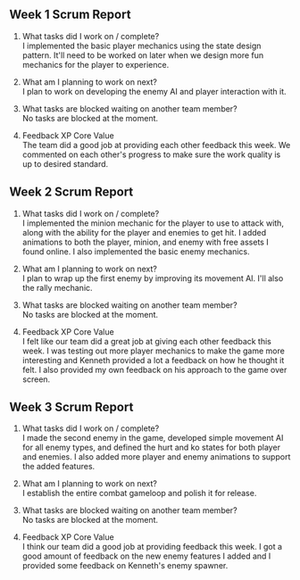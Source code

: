 ## Week 1 Scrum Report

1) What tasks did I work on / complete?<br>
I implemented the basic player mechanics using the state design pattern. It'll need to be worked on later when we design more fun mechanics for the player to experience.

2) What am I planning to work on next?<br>
I plan to work on developing the enemy AI and player interaction with it.

3) What tasks are blocked waiting on another team member?<br>
No tasks are blocked at the moment.

4) Feedback XP Core Value<br>
The team did a good job at providing each other feedback this week. We commented on each other's progress to make sure the work quality is up to desired standard.

## Week 2 Scrum Report

1) What tasks did I work on / complete?<br>
I implemented the minion mechanic for the player to use to attack with, along with the ability for the player and enemies to get hit. I added animations to both the player, minion, and enemy with free assets I found online. I also implemented the basic enemy mechanics. 

2) What am I planning to work on next?<br>
I plan to wrap up the first enemy by improving its movement AI. I'll also the rally mechanic.

3) What tasks are blocked waiting on another team member?<br>
No tasks are blocked at the moment.

4) Feedback XP Core Value<br>
I felt like our team did a great job at giving each other feedback this week. I was testing out more player mechanics to make the game more interesting and Kenneth provided a lot a feedback on how he thought it felt. I also provided my own feedback on his approach to the game over screen.

## Week 3 Scrum Report

1) What tasks did I work on / complete?<br>
I made the second enemy in the game, developed simple movement AI for all enemy types, and defined the hurt and ko states for both player and enemies. I also added more player and enemy animations to support the added features.

2) What am I planning to work on next?<br>
I establish the entire combat gameloop and polish it for release.

3) What tasks are blocked waiting on another team member?<br>
No tasks are blocked at the moment.

4) Feedback XP Core Value<br>
I think our team did a good job at providing feedback this week. I got a good amount of feedback on the new enemy features I added and I provided some feedback on Kenneth's enemy spawner.
